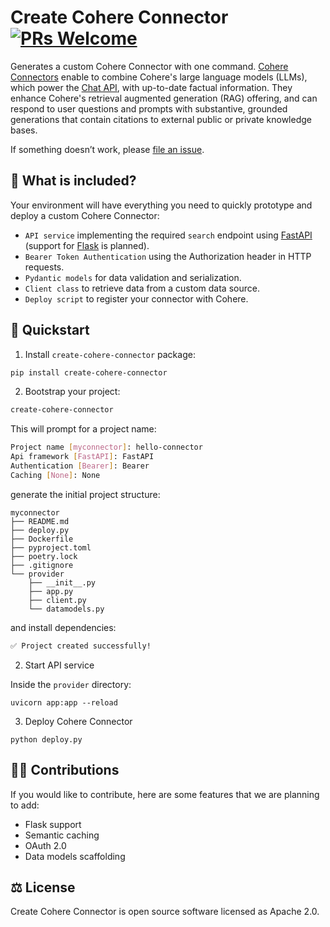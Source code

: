 # Create Cohere Connector [![PRs Welcome](https://img.shields.io/badge/PRs-welcome-green.svg)](https://github.com/dcarpintero/create-cohere-connector/)

Generates a custom Cohere Connector with one command. [Cohere Connectors](https://docs.cohere.com/docs/connectors) enable to combine Cohere's large language models (LLMs), which power the [Chat API](https://docs.cohere.com/docs/cochat-beta), with up-to-date factual information. They enhance Cohere's retrieval augmented generation (RAG) offering, and can respond to user questions and prompts with substantive, grounded generations that contain citations to external public or private knowledge bases.

If something doesn’t work, please [file an issue](https://github.com/dcarpintero/create-cohere-connector/issues/new).

## 🧮 What is included?

Your environment will have everything you need to quickly prototype and deploy a custom Cohere Connector:

- ``API service`` implementing the required ``search`` endpoint using [FastAPI](https://fastapi.tiangolo.com/) (support for [Flask](https://flask.palletsprojects.com/) is planned). 
- ``Bearer Token Authentication`` using the Authorization header in HTTP requests. 
- ``Pydantic models`` for data validation and serialization.
- ``Client class`` to retrieve data from a custom data source.
- ``Deploy script`` to register your connector with Cohere.

## 🚀 Quickstart

1. Install ``create-cohere-connector`` package:

```sh
pip install create-cohere-connector
```

2. Bootstrap your project:

```sh
create-cohere-connector
```

This will prompt for a project name:

```sh
Project name [myconnector]: hello-connector
Api framework [FastAPI]: FastAPI
Authentication [Bearer]: Bearer
Caching [None]: None
```

generate the initial project structure:

```
myconnector
├── README.md
├── deploy.py
├── Dockerfile
├── pyproject.toml
├── poetry.lock
├── .gitignore
└── provider
    ├── __init__.py
    ├── app.py
    ├── client.py
    └── datamodels.py
```

and install dependencies:

```sh
✅ Project created successfully!
```

2. Start API service

Inside the ``provider`` directory:

```
uvicorn app:app --reload
```

3. Deploy Cohere Connector

```
python deploy.py
```

## 👩‍💻 Contributions

If you would like to contribute, here are some features that we are planning to add:

- Flask support
- Semantic caching
- OAuth 2.0
- Data models scaffolding

## ⚖️ License

Create Cohere Connector is open source software licensed as Apache 2.0. 